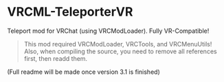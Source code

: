 # VRCML-TeleporterVR
Teleport mod for VRChat (using VRCModLoader). Fully VR-Compatible!
>This mod required VRCModLoader, VRCTools, and VRCMenuUtils!
>Also, when compiling the source, you need to remove all references first, then readd them.

(Full readme will be made once version 3.1 is finished)
